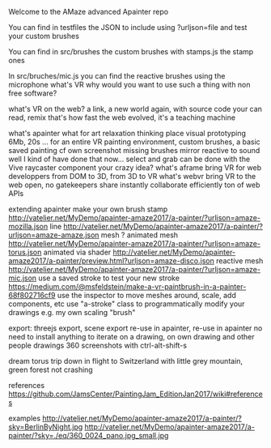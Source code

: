 Welcome to the AMaze advanced Apainter repo

You can find in testfiles the JSON to include using ?urljson=file and test your custom brushes

You can find in src/brushes the custom brushes with stamps.js the stamp ones

In src/bruches/mic.js you can find the reactive brushes using the microphone
what's VR
	why would you want to use such a thing with non free software?

what's VR on the web?
	a link, a new world
		again, with source code your can read, remix
			that's how fast the web evolved, it's a teaching machine

what's apainter
	what for
		art
		relaxation
		thinking place
		visual prototyping
	6Mb, 20s ... for an entire VR painting environment, custom brushes, a basic saved painting
		cf own screenshot
	missing brushes
		mirror
		reactive to sound
			well I kind of have done that now...
		select and grab
			can be done with the Vive raycaster component
		your crazy idea?
what's aframe
	bring VR for web developpers
	from DOM to 3D, from 3D to VR
what's webvr
	bring VR to the web
	open, no gatekeepers
	share instantly
	collaborate efficiently
	ton of web APIs

extending apainter
	make your own brush
		stamp
			http://vatelier.net/MyDemo/apainter-amaze2017/a-painter/?urljson=amaze-mozilla.json
		line
			http://vatelier.net/MyDemo/apainter-amaze2017/a-painter/?urljson=amaze-amaze.json
		mesh
			?
		animated mesh
			http://vatelier.net/MyDemo/apainter-amaze2017/a-painter/?urljson=amaze-torus.json
		animated via shader
			http://vatelier.net/MyDemo/apainter-amaze2017/a-painter/preview.html?urljson=amaze-disco.json
		reactive mesh
			http://vatelier.net/MyDemo/apainter-amaze2017/a-painter/?urljson=amaze-mic.json
		use a saved stroke to test your new stroke
			https://medium.com/@msfeldstein/make-a-vr-paintbrush-in-a-painter-68f802716cf9
	use the inspector to move meshes around, scale, add components, etc
	use "a-stroke" class to programmatically modify your drawings
		e.g. my own scaling "brush"


export: threejs export, scene export
	re-use in apainter, re-use in apainter
	no need to install anything to iterate on a drawing, on own drawing and other people drawings
	360 screenshots with ctrl-alt-shift-s

dream
	torus trip down in flight to Switzerland
	with little grey mountain, green forest
	not crashing

references
https://github.com/JamsCenter/PaintingJam_EditionJan2017/wiki#references

examples
http://vatelier.net/MyDemo/apainter-amaze2017/a-painter/?sky=BerlinByNight.jpg
http://vatelier.net/MyDemo/apainter-amaze2017/a-painter/?sky=./eq/360_0024_pano.jpg_small.jpg

